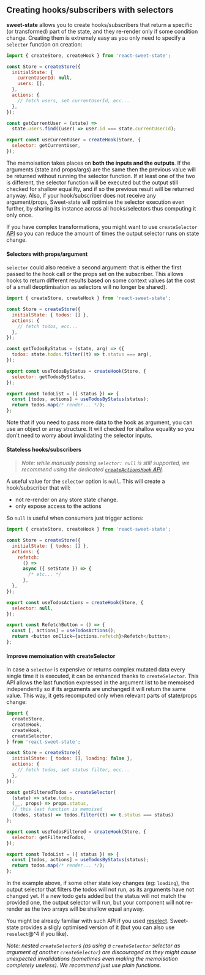 ## Creating hooks/subscribers with selectors

**sweet-state** allows you to create hooks/subscribers that return a specific (or transformed) part of the state, and they re-render only if some condition change. Creating them is extremely easy as you only need to specify a `selector` function on creation:

```js
import { createStore, createHook } from 'react-sweet-state';

const Store = createStore({
  initialState: {
    currentUserId: null,
    users: [],
  },
  actions: {
    // fetch users, set currentUserId, ecc...
  },
});

const getCurrentUser = (state) =>
  state.users.find((user) => user.id === state.currentUserId);

export const useCurrentUser = createHook(Store, {
  selector: getCurrentUser,
});
```

The memoisation takes places on **both the inputs and the outputs**. If the arguments (state and props/args) are the same then the previous value will be returned without running the selector function. If at least one of the two is different, the selector function will be executed but the output still checked for shallow equalilty, and if so the previous result will be returned anyway.
Also, if your hook/subscriber does not receive any argument/props, Sweet-state will optimise the selector execution even further, by sharing its instance across all hooks/selectors thus computing it only once.

If you have complex transformations, you might want to use `createSelector` [API](#improve-memoisation-with-createSelector)
so you can reduce the amount of times the output selector runs on state change.

#### Selectors with props/argument

`selector` could also receive a second argument: that is either the first passed to the hook call or the props set on the subscriber. This allows hooks to return different results based on some context values (at the cost of a small deoptimisation as selectors will no longer be shared).

```js
import { createStore, createHook } from 'react-sweet-state';

const Store = createStore({
  initialState: { todos: [] },
  actions: {
    // fetch todos, ecc...
  },
});

const getTodosByStatus = (state, arg) => ({
  todos: state.todos.filter((t) => t.status === arg),
});

export const useTodosByStatus = createHook(Store, {
  selector: getTodosByStatus,
});

export const TodoList = ({ status }) => {
  const [todos, actions] = useTodosByStatus(status);
  return todos.map(/* render... */);
};
```

Note that if you need to pass more data to the hook as argument, you can use an object or array structure. It will checked for shallow equality so you don't need to worry about invalidating the selector inputs.

#### Stateless hooks/subscribers

> _Note: while manually passing `selector: null` is still supported, we recommend using the dedicated [`createActionsHook` API](../api/hook.md)._

A useful value for the `selector` option is `null`. This will create a hook/subscriber that will:

- not re-render on any store state change.
- only expose access to the actions

So `null` is useful when consumers just trigger actions:

```js
import { createStore, createHook } from 'react-sweet-state';

const Store = createStore({
  initialState: { todos: [] },
  actions: {
    refetch:
      () =>
      async ({ setState }) => {
        /* etc... */
      },
  },
});

export const useTodosActions = createHook(Store, {
  selector: null,
});

export const RefetchButton = () => {
  const [, actions] = useTodosActions();
  return <button onClick={actions.refetch}>Refetch</button>;
};
```

#### Improve memoisation with createSelector

In case a `selector` is expensive or returns complex mutated data every single time it is executed, it can be enhanced thanks to `createSelector`. This API allows the last function expressed in the argument list to be memoised independently so if its arguments are unchanged it will return the same value. This way, it gets recomputed only when relevant parts of state/props change:

```js
import {
  createStore,
  createHook,
  createHook,
  createSelector,
} from 'react-sweet-state';

const Store = createStore({
  initialState: { todos: [], loading: false },
  actions: {
    // fetch todos, set status filter, ecc...
  },
});

const getFilteredTodos = createSelector(
  (state) => state.todos,
  (__, props) => props.status,
  // this last function is memoised
  (todos, status) => todos.filter((t) => t.status === status)
);

export const useTodosFiltered = createHook(Store, {
  selector: getFilteredTodos,
});

export const TodoList = ({ status }) => {
  const [todos, actions] = useTodosByStatus(status);
  return todos.map(/* render... */);
};
```

In the example above, if some other state key changes (eg: `loading`), the output selector that filters the todos will not run, as its arguments have not changed yet. If a new todo gets added but the status will not match the provided one, the output selector will run, but your component will not re-render as the two arrays will be shallow equal anyway.

You might be already familiar with such API if you used [reselect](https://github.com/reduxjs/reselect). Sweet-state provides a sligly optimised version of it (but you can also use `reselect`@^4 if you like).

_Note: nested `createSelector`s (as using a `createSelector` selector as argument of another `createSelector`) are discouraged as they might cause unexpected invalidations (sometimes even making the memoisation completely useless). We recommend just use plain functions._

